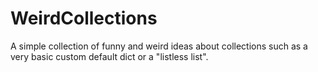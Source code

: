 # WeirdCollections
A simple collection of funny and weird ideas about collections such as a very basic custom default dict or a "listless list".
